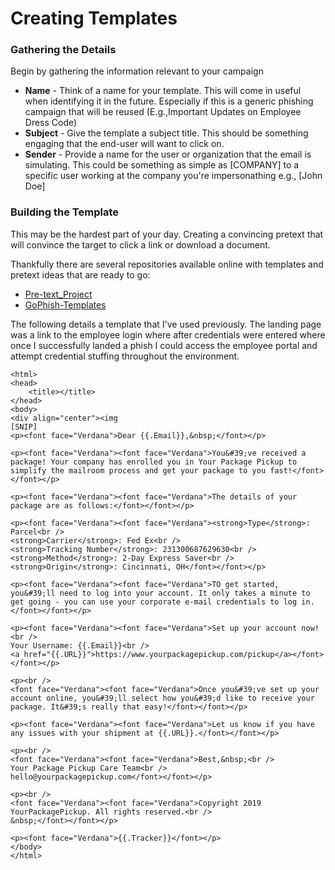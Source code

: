 # Creating Templates

### Gathering the Details

Begin by gathering the information relevant to your campaign

* **Name** - Think of a name for your template. This will come in useful when identifying it in the future. Especially if this is a generic phishing campaign that will be reused (E.g.,Important Updates on Employee Dress Code)
* **Subject** - Give the template a subject title. This should be something engaging that the end-user will want to click on.
* **Sender** - Provide a name for the user or organization that the email is simulating. This could be something as simple as \[COMPANY] to a specific user working at the company you're impersonathing e.g., \[John Doe]

### Building the Template

This may be the hardest part of your day. Creating a convincing pretext that will convince the target to click a link or download a document.

Thankfully there are several repositories available online with templates and pretext ideas that are ready to go:

* [Pre-text\_Project](https://github.com/pretext-project/pretext-project.github.io/tree/master/\_pretexts)
* [GoPhish-Templates](https://github.com/DeviantSec/GoPhish-Templates)

The following details a template that I've used previously. The landing page was a link to the employee login where after credentials were entered where once I successfully landed a phish I could access the employee portal and attempt credential stuffing throughout the environment.

```markup
<html>
<head>
	<title></title>
</head>
<body>
<div align="center"><img 
[SNIP]
<p><font face="Verdana">Dear {{.Email}},&nbsp;</font></p>

<p><font face="Verdana"><font face="Verdana">You&#39;ve received a package! Your company has enrolled you in Your Package Pickup to simplify the mailroom process and get your package to you fast!</font></font></p>

<p><font face="Verdana"><font face="Verdana">The details of your package are as follows:</font></font></p>

<p><font face="Verdana"><font face="Verdana"><strong>Type</strong>: Parcel<br />
<strong>Carrier</strong>: Fed Ex<br />
<strong>Tracking Number</strong>: 231300687629630<br />
<strong>Method</strong>: 2-Day Express Saver<br />
<strong>Origin</strong>: Cincinnati, OH</font></font></p>

<p><font face="Verdana"><font face="Verdana">TO get started, you&#39;ll need to log into your account. It only takes a minute to get going - you can use your corporate e-mail credentials to log in.</font></font></p>

<p><font face="Verdana"><font face="Verdana">Set up your account now!<br />
Your Username: {{.Email}}<br />
<a href="{{.URL}}">https://www.yourpackagepickup.com/pickup</a></font></font></p>

<p><br />
<font face="Verdana"><font face="Verdana">Once you&#39;ve set up your account online, you&#39;ll select how you&#39;d like to receive your package. It&#39;s really that easy!</font></font></p>

<p><font face="Verdana"><font face="Verdana">Let us know if you have any issues with your shipment at {{.URL}}.</font></font></p>

<p><br />
<font face="Verdana"><font face="Verdana">Best,&nbsp;<br />
Your Package Pickup Care Team<br />
hello@yourpackagepickup.com</font></font></p>

<p><br />
<font face="Verdana"><font face="Verdana">Copyright 2019 YourPackagePickup. All rights reserved.<br />
&nbsp;</font></font></p>

<p><font face="Verdana">{{.Tracker}}</font></p>
</body>
</html>
```
